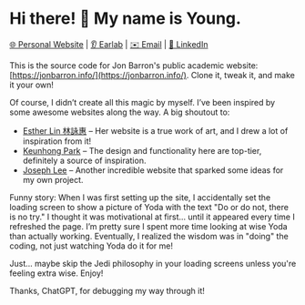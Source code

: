 # Hi there! 👋 My name is Young.

[🌐 Personal Website](https://young-oct.github.io/) | [👂 Earlab](https://earlab.ca) | [✉️ Email](mailto:young.wang@rice.edu) | [🔗 LinkedIn](https://www.linkedin.com/in/junzhe-young-wang/)

This is the source code for Jon Barron's public academic website: [https://jonbarron.info/](https://jonbarron.info/). Clone it, tweak it, and make it your own!

Of course, I didn’t create all this magic by myself. I’ve been inspired by some awesome websites along the way. A big shoutout to:

- [Esther Lin 林詠惠](https://estherlin.github.io/) – Her website is a true work of art, and I drew a lot of inspiration from it!
- [Keunhong Park](https://keunhong.com/) – The design and functionality here are top-tier, definitely a source of inspiration.
- [Joseph Lee](https://josephlee31.github.io/) – Another incredible website that sparked some ideas for my own project.

Funny story: When I was first setting up the site, I accidentally set the loading screen to show a picture of Yoda with the text "Do or do not, there is no try." I thought it was motivational at first... until it appeared every time I refreshed the page. I’m pretty sure I spent more time looking at wise Yoda than actually working. Eventually, I realized the wisdom was in "doing" the coding, not just watching Yoda do it for me!

Just... maybe skip the Jedi philosophy in your loading screens unless you're feeling extra wise. Enjoy!

Thanks, ChatGPT, for debugging my way through it!
